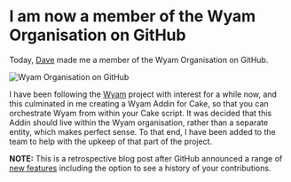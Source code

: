 ﻿---
Title: Invited to Wyam organisation on GitHub
Published: 10/9/2014
Tags:
- GitHub
- Open Source
- Organisation
- Wyam
---

# I am now a member of the Wyam Organisation on GitHub

Today, [Dave](https://github.com/daveaglick) made me a member of the Wyam Organisation on GitHub.

![Wyam Organisation on GitHub](https://gep13wpstorage.blob.core.windows.net/gep13/2016/4/18/wyam-organisation.png)

I have been following the [Wyam](http://wyam.io/) project with interest for a while now, and this culminated in me creating a Wyam Addin for Cake, so that you can orchestrate Wyam from within your Cake script.  It was decided that this Addin should live within the Wyam organisation, rather than a separate entity, which makes perfect sense.  To that end, I have been added to the team to help with the upkeep of that part of the project.

**NOTE:** This is a retrospective blog post after GitHub announced a range of [new features](https://github.com/blog/2256-a-whole-new-github-universe-announcing-new-tools-forums-and-features) including the option to see a history of your contributions.